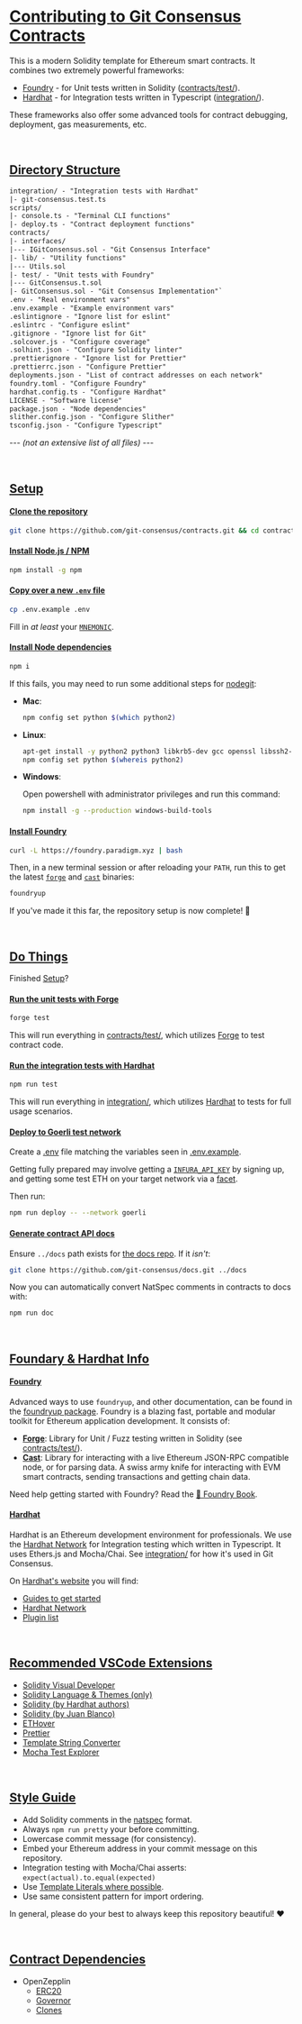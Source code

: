 # [Contributing to Git Consensus Contracts](#contributing-to-git-consensus-contracts)

This is a modern Solidity template for Ethereum smart contracts. It combines two extremely powerful frameworks:

- [Foundry](#foundry) - for Unit tests written in Solidity ([contracts/test/](./contracts/test/)).
- [Hardhat](#hardhat) - for Integration tests written in Typescript ([integration/](./integration/)).

These frameworks also offer some advanced tools for contract debugging, deployment, gas measurements, etc.

&nbsp;

## [Directory Structure](#directory-structure)

```txt
integration/ - "Integration tests with Hardhat"
|- git-consensus.test.ts
scripts/
|- console.ts - "Terminal CLI functions"
|- deploy.ts - "Contract deployment functions"
contracts/
|- interfaces/
|--- IGitConsensus.sol - "Git Consensus Interface"
|- lib/ - "Utility functions"
|--- Utils.sol
|- test/ - "Unit tests with Foundry"
|--- GitConsensus.t.sol
|- GitConsensus.sol - "Git Consensus Implementation"`
.env - "Real environment vars"
.env.example - "Example environment vars"
.eslintignore - "Ignore list for eslint"
.eslintrc - "Configure eslint"
.gitignore - "Ignore list for Git"
.solcover.js - "Configure coverage"
.solhint.json - "Configure Solidity linter"
.prettierignore - "Ignore list for Prettier"
.prettierrc.json - "Configure Prettier"
deployments.json - "List of contract addresses on each network"
foundry.toml - "Configure Foundry"
hardhat.config.ts - "Configure Hardhat"
LICENSE - "Software license"
package.json - "Node dependencies"
slither.config.json - "Configure Slither"
tsconfig.json - "Configure Typescript"
```

--- *(not an extensive list of all files)* ---

&nbsp;

## [Setup](#setup)

#### [Clone the repository](#clone-the-repository)

```sh
git clone https://github.com/git-consensus/contracts.git && cd contracts
```

#### [Install Node.js / NPM](#install-nodejs--npm)

```sh
npm install -g npm
```

#### [Copy over a new `.env` file](#copy-over-a-new-env-file)

```sh
cp .env.example .env
```

Fill in *at least* your [`MNEMONIC`](https://metamask.zendesk.com/hc/en-us/articles/360015290032-How-to-reveal-your-Secret-Recovery-Phrase).

#### [Install Node dependencies](#install-node-dependencies)

```sh
npm i
```

If this fails, you may need to run some additional steps for [nodegit](https://github.com/nodegit/nodegit):

- **Mac**:

    ```sh
    npm config set python $(which python2)
    ```

- **Linux**:

    ```sh
    apt-get install -y python2 python3 libkrb5-dev gcc openssl libssh2-1-dev libcurl4-openssl-dev g++ make
    npm config set python $(whereis python2)
    ```

- **Windows**:

    Open powershell with administrator privileges and run this command:

    ```sh
    npm install -g --production windows-build-tools
    ```

#### [Install Foundry](#install-foundry)

```sh
curl -L https://foundry.paradigm.xyz | bash
```

Then, in a new terminal session or after reloading your `PATH`, run this to get
the latest [`forge`](https://book.getfoundry.sh/reference/forge/forge) and [`cast`](https://book.getfoundry.sh/reference/cast/cast) binaries:

```sh
foundryup
```

If you've made it this far, the repository setup is now complete! 🎉

&nbsp;

## [Do Things](#do-things)

Finished [Setup](#setup)?

#### [Run the unit tests with Forge](#run-the-unit-tests-with-forge)

```sh
forge test
```

This will run everything in [contracts/test/](./contracts/test/), which utilizes [Forge](https://book.getfoundry.sh/forge/tests) to test contract code.

#### [Run the integration tests with Hardhat](#run-the-integration-tests-with-hardhat)

```sh
npm run test
```

This will run everything in [integration/](./integration/), which utilizes [Hardhat](https://hardhat.org/hardhat-runner/docs/getting-started#overview) to tests for full usage scenarios.

#### [Deploy to Goerli test network](#deploy-to-goerli-test-network)

Create a [.env](./.env) file matching the variables seen in [.env.example](./.env.example).

Getting fully prepared may involve getting a [`INFURA_API_KEY`](https://docs.infura.io/infura/getting-started) by signing up, and getting some test ETH on your target network via a [facet](https://goerlifaucet.com/).

Then run:

```sh
npm run deploy -- --network goerli
```

#### [Generate contract API docs](#generate-contract-api-docs)

Ensure `../docs` path exists for [the docs repo](https://github.com/git-consensus/docs). If it *isn't*:

```sh
git clone https://github.com/git-consensus/docs.git ../docs
```

Now you can automatically convert NatSpec comments in contracts to docs with:

```sh
npm run doc
```

&nbsp;

## [Foundary & Hardhat Info](#foundary--hardhat-info)

#### [Foundry](#foundry)

Advanced ways to use `foundryup`, and other documentation, can be found in the [foundryup package](./foundryup/README.md).
Foundry is a blazing fast, portable and modular toolkit for Ethereum application development. It consists of:

- **[Forge](https://book.getfoundry.sh/reference/forge/forge)**: Library for Unit / Fuzz testing written in Solidity (see [contracts/test/](./contracts/test/)).
- **[Cast](https://book.getfoundry.sh/reference/cast/cast)**: Library for interacting with a live Ethereum JSON-RPC compatible node, or for parsing data. A swiss army knife for interacting with EVM smart contracts, sending transactions and getting chain data.

Need help getting started with Foundry? Read the [📖 Foundry Book](https://onbjerg.github.io/foundry-book/).

#### [Hardhat](#hardhat)

Hardhat is an Ethereum development environment for professionals. We use the [Hardhat Network](https://hardhat.org/hardhat-network/) for Integration testing which written in Typescript. It uses Ethers.js and Mocha/Chai. See [integration/](./integration/) for how it's used in Git Consensus.

On [Hardhat's website](https://hardhat.org) you will find:

- [Guides to get started](https://hardhat.org/getting-started/)
- [Hardhat Network](https://hardhat.org/hardhat-network/)
- [Plugin list](https://hardhat.org/plugins/)

&nbsp;

## [Recommended VSCode Extensions](#recommended-vscode-extensions)

- [Solidity Visual Developer](https://marketplace.visualstudio.com/items?itemName=tintinweb.solidity-visual-auditor)
- [Solidity Language & Themes (only)](https://marketplace.visualstudio.com/items?itemName=tintinweb.vscode-solidity-language)
- [Solidity (by Hardhat authors)](https://marketplace.visualstudio.com/items?itemName=NomicFoundation.hardhat-solidity)
- [Solidity (by Juan Blanco)](https://marketplace.visualstudio.com/items?itemName=JuanBlanco.solidity)
- [ETHover](https://marketplace.visualstudio.com/items?itemName=tintinweb.vscode-ethover)
- [Prettier](https://marketplace.visualstudio.com/items?itemName=SimonSiefke.prettier-vscode)
- [Template String Converter](https://marketplace.visualstudio.com/items?itemName=meganrogge.template-string-converter)
- [Mocha Test Explorer](https://marketplace.visualstudio.com/items?itemName=hbenl.vscode-mocha-test-adapter)

&nbsp;

## [Style Guide](#style-guide)

- Add Solidity comments in the [natspec](https://docs.soliditylang.org/en/v0.8.17/natspec-format.html) format.
- Always `npm run pretty` your before committing.
- Lowercase commit message (for consistency).
- Embed your Ethereum address in your commit message on this repository.
- Integration testing with Mocha/Chai asserts: `expect(actual).to.equal(expected)`
- Use [Template Literals where possible](https://ponyfoo.com/articles/template-literals-strictly-better-strings).
- Use same consistent pattern for import ordering.

In general, please do your best to always keep this repository beautiful! ❤️

&nbsp;

## [Contract Dependencies](#contract-dependencies)

- OpenZepplin
  - [ERC20](https://docs.openzeppelin.com/contracts/4.x/api/token/erc20#ERC20)
  - [Governor](https://docs.openzeppelin.com/contracts/4.x/api/governance#governor)
  - [Clones](https://docs.openzeppelin.com/contracts/4.x/api/proxy#Clones)
